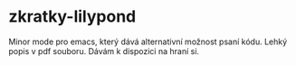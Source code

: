 # zkratky-lilypond
Minor mode pro emacs, který dává alternativní možnost psaní kódu. 
Lehký popis v pdf souboru. Dávám k dispozici na hraní si.
